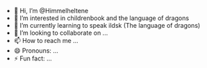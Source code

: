 - 👋 Hi, I’m @Himmelheltene
- 👀 I’m interested in childrenbook and the language of dragons
- 🌱 I’m currently learning to speak ildsk (The language of dragons)
- 💞️ I’m looking to collaborate on ...
- 📫 How to reach me ...
- 😄 Pronouns: ...
- ⚡ Fun fact: ...

<!---
Himmelheltene/Himmelheltene is a ✨ special ✨ repository because its `README.md` (this file) appears on your GitHub profile.
You can click the Preview link to take a look at your changes.
--->
